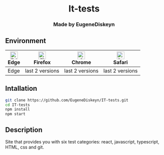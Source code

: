 <div align="center">
  
  # It-tests

  <h3> Made by EugeneDiskeyn </h3>
  
</div>

  ## Environment

| [<img src="https://raw.githubusercontent.com/alrra/browser-logos/master/src/edge/edge_48x48.png" alt="Edge" width="24px" height="24px" />](http://godban.github.io/browsers-support-badges/)<br>Edge | [<img src="https://raw.githubusercontent.com/alrra/browser-logos/master/src/firefox/firefox_48x48.png" alt="Firefox" width="24px" height="24px" />](http://godban.github.io/browsers-support-badges/)<br>Firefox | [<img src="https://raw.githubusercontent.com/alrra/browser-logos/master/src/chrome/chrome_48x48.png" alt="Chrome" width="24px" height="24px" />](http://godban.github.io/browsers-support-badges/)<br>Chrome | [<img src="https://raw.githubusercontent.com/alrra/browser-logos/master/src/safari/safari_48x48.png" alt="Safari" width="24px" height="24px" />](http://godban.github.io/browsers-support-badges/)<br>Safari 
| --- | --- | --- | --- |
| Edge | last 2 versions | last 2 versions | last 2 versions | 


## Intallation

```bash
git clone https://github.com/EugeneDiskeyn/IT-tests.git
cd IT-tests
npm install
npm start
```

## Description
Site that provides you with six test categories: react, javascript, typescript, HTML, css and git.